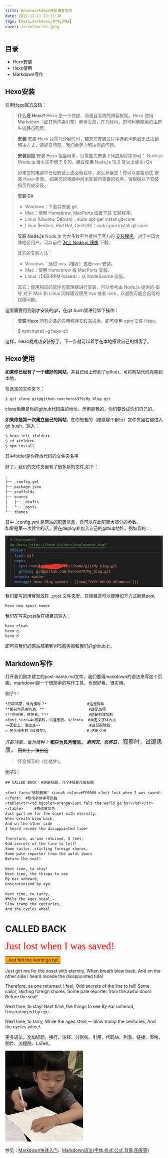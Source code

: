 ```yaml
---
title: Hexo+markdown开始博客写作
date: 2019-12-11 22:17:30
tags: [hexo,markdown,写作,网站]
cover: /asset/write.jpeg
---
```

## 目录

- Hexo安装
- Hexo使用
- Markdown写作
<!--more-->

## Hexo安装

引用[Hexo官方文档](https://hexo.io/zh-cn/docs/)：

> **什么是 Hexo?**
Hexo 是一个快速、简洁且高效的博客框架。Hexo 使用 Markdown（或其他渲染引擎）解析文章，在几秒内，即可利用靓丽的主题生成静态网页。

> **安装** 
安装 Hexo 只需几分钟时间，若您在安装过程中遇到问题或无法找到解决方式，请提交问题，我们会尽力解决您的问题。

> **安装前提**
安装 Hexo 相当简单，只需要先安装下列应用程序即可：
Node.js (Node.js 版本需不低于 8.10，建议使用 Node.js 10.0 及以上版本)
Git
>
>如果您的电脑中已经安装上述必备程序，那么恭喜您！你可以直接前往 安装 Hexo 步骤。
如果您的电脑中尚未安装所需要的程序，请根据以下安装指示完成安装。

> **安装 Git**
>- Windows：下载并安装 git.
>- Mac：使用 Homebrew, MacPorts 或者下载 安装程序。
>- Linux (Ubuntu, Debian)：sudo apt-get install git-core
>- Linux (Fedora, Red Hat, CentOS)：sudo yum install git-core

> **安装 Node.js**
Node.js 为大多数平台提供了官方的 [安装程序](https://nodejs.org/en/download/)。对于中国大陆地区用户，可以前往 [淘宝 Node.js 镜像](https://npm.taobao.org/mirrors/node) 下载。
>
>其它的安装方法：
>
>- Windows：通过 nvs（推荐）或者nvm 安装。
>- Mac：使用 Homebrew 或 MacPorts 安装。
>- Linux（DEB/RPM-based）：从 NodeSource 安装。
>
>其它：使用相应的软件包管理器进行安装，可以参考由 Node.js 提供的 指导
对于 Mac 和 Linux 同样建议使用 nvs 或者 nvm，以避免可能会出现的权限问题。

这里需要用到刚才安装的git，在git bush里进行如下操作：
> **安装 Hexo**
所有必备的应用程序安装完成后，即可使用 npm 安装 Hexo。
>
>$ npm install -g hexo-cli

这样，Hexo就成功安装好了，下一步就可以着手在本地搭建自己的博客了。

## Hexo使用

**如果你已经有了一个建好的网站**，并且已经上传到了github，可将网站代码克隆到本地。

在选定的文件夹下：

```
$ git clone git@github.com:heros979/My_blog.git
```
clone后面是你的github代码库的地址，示例是我的，你们要改成你们自己的。

**如果你是第一次建立自己的网站**，在你想要的（随意哪个都行）文件夹里右键进入git bush，输入：
```
$ hexo init <folder>
$ cd <folder>
$ npm install
```
其中folder是你存放代码的文件夹名字

好了，我们的文件夹里有了很多新的文件,如下：
```
.
├── _config.yml
├── package.json
├── scaffolds
├── source
|   ├── _drafts
|   └── _posts
└── themes
```

其中 _config.yml 是网站的[配置](https://hexo.io/zh-cn/docs/configuration)信息，您可以在此配置大部分的参数。  
如果是第一次建立的话，要在deploy处加入自己的github地址。例如我的：

![deploy](/asset/deploy.png)

我们要写的博客就放在 _post 文件夹里。在根目录可以使用如下方式新建post
```
hexo new <post-name>
```

我们在写完post后在根目录输入：
```
hexo clean
hexo g
hexo d
```

即可将我们的网站部署到VPS服务器和我们的github上。

## Markdown写作

打开我们刚才建立的post-name.md文件，我们要用markdown的语法来写这个页面，markdown是一个很简单的写作工具，也很好看，很实用。

例子1：
```
*开辟鸿蒙，谁为情种？*                  #这是斜体
**都只为风月情浓。**                    #这是加粗
***奈何天，伤怀日，***                  #这是斜体加粗
<font size=4>寂寥时，试遣愚衷。</font>  #自定义字体大小
~~因此上，演出这~~                      #这是删除线
> 怀金悼玉的《红楼梦》。                 # 这是引用
```

*开辟鸿蒙，谁为情种？*
**都只为风月情浓。**
***奈何天，伤怀日，***
<font size=4>寂寥时，试遣愚衷。</font> 
~~因此上，演出这~~
> 怀金悼玉的《红楼梦》。

例子2：

```
## CALLED BACK  #这是标题，几个#就是几级标题

<font face="微软雅黑" size=6 color=#FF0000 >Just lost when I was saved!</font>  #修改字体字号颜色
<table><tr><td bgcolor=orange>Just felt the world go by!</td></tr></table>     #修改背景色
Just girt me for the onset with eternity,
When breath blew back,
And on the other side
I heard recede the disappointed tide!

Therefore, as one returned, I feel,
Odd secrets of the line to tell!
Some sailor, skirting foreign shores,
Some pale reporter from the awful doors 
Before the seal!

Next time, to stay!
Next time, the things to see
By ear unheard,
Unscrutinized by eye.

Next time, to tarry,
While the ages steal,—
Slow tramp the centuries,
And the cycles wheel.
```

# CALLED BACK

<font face="微软雅黑" size=6 color=#FF0000 >Just lost when I was saved!</font>
<table><tr><td bgcolor=orange>Just felt the world go by!</td></tr></table>
Just girt me for the onset with eternity,
When breath blew back,
And on the other side
I heard recede the disappointed tide!

Therefore, as one returned, I feel,
Odd secrets of the line to tell!
Some sailor, skirting foreign shores,
Some pale reporter from the awful doors 
Before the seal!

Next time, to stay!
Next time, the things to see
By ear unheard,
Unscrutinized by eye.

Next time, to tarry,
While the ages steal,—
Slow tramp the centuries,
And the cycles wheel.

更多语法，比如标题、换行、注释、分割线、引用、代码块、列表、链接、表格、图片、流程图、LaTeX。

![write](/asset/write.gif)

参见：[Markdown快速入门](https://sspai.com/post/45816)，[Markdown语法(字体,样式,公式,背景,图表等)](https://blog.csdn.net/woswod/article/details/82753451)